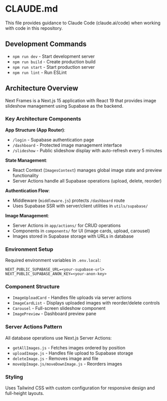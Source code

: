 # CLAUDE.md

This file provides guidance to Claude Code (claude.ai/code) when working with code in this repository.

## Development Commands

- `npm run dev` - Start development server
- `npm run build` - Create production build
- `npm run start` - Start production server
- `npm run lint` - Run ESLint

## Architecture Overview

Next Frames is a Next.js 15 application with React 19 that provides image slideshow management using Supabase as the backend.

### Key Architecture Components

**App Structure (App Router)**:
- `/login` - Supabase authentication page
- `/dashboard` - Protected image management interface 
- `/slideshow` - Public slideshow display with auto-refresh every 5 minutes

**State Management**:
- React Context (`ImagesContext`) manages global image state and preview functionality
- Server Actions handle all Supabase operations (upload, delete, reorder)

**Authentication Flow**:
- Middleware (`middleware.js`) protects `/dashboard` route
- Uses Supabase SSR with server/client utilities in `utils/supabase/`

**Image Management**:
- Server Actions in `app/actions/` for CRUD operations
- Components in `components/` for UI (image cards, upload, carousel)
- Images stored in Supabase storage with URLs in database

### Environment Setup

Required environment variables in `.env.local`:
```
NEXT_PUBLIC_SUPABASE_URL=<your-supabase-url>
NEXT_PUBLIC_SUPABASE_ANON_KEY=<your-anon-key>
```

### Component Structure

- `ImageUploadCard` - Handles file uploads via server actions
- `ImageCardList` - Displays uploaded images with reorder/delete controls
- `Carousel` - Full-screen slideshow component
- `ImagePreview` - Dashboard preview pane

### Server Actions Pattern

All database operations use Next.js Server Actions:
- `getAllImages.js` - Fetches images ordered by position
- `uploadImage.js` - Handles file upload to Supabase storage
- `deleteImage.js` - Removes image and file
- `moveUpImage.js/moveDownImage.js` - Reorders images

### Styling

Uses Tailwind CSS with custom configuration for responsive design and full-height layouts.